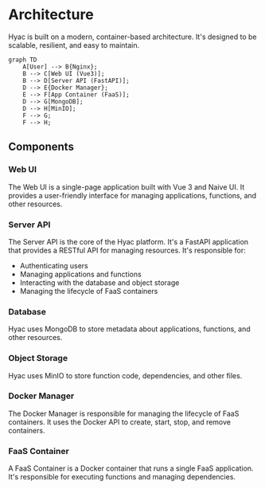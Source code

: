 # Architecture

Hyac is built on a modern, container-based architecture. It's designed to be scalable, resilient, and easy to maintain.

```mermaid
graph TD
    A[User] --> B{Nginx};
    B --> C[Web UI (Vue3)];
    B --> D[Server API (FastAPI)];
    D --> E{Docker Manager};
    E --> F[App Container (FaaS)];
    D --> G[MongoDB];
    D --> H[MinIO];
    F --> G;
    F --> H;
```

## Components

### Web UI

The Web UI is a single-page application built with Vue 3 and Naive UI. It provides a user-friendly interface for managing applications, functions, and other resources.

### Server API

The Server API is the core of the Hyac platform. It's a FastAPI application that provides a RESTful API for managing resources. It's responsible for:

- Authenticating users
- Managing applications and functions
- Interacting with the database and object storage
- Managing the lifecycle of FaaS containers

### Database

Hyac uses MongoDB to store metadata about applications, functions, and other resources.

### Object Storage

Hyac uses MinIO to store function code, dependencies, and other files.

### Docker Manager

The Docker Manager is responsible for managing the lifecycle of FaaS containers. It uses the Docker API to create, start, stop, and remove containers.

### FaaS Container

A FaaS Container is a Docker container that runs a single FaaS application. It's responsible for executing functions and managing dependencies.

